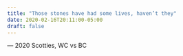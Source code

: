 ```yaml
---
title: "Those stones have had some lives, haven’t they"
date: 2020-02-16T20:11:00-05:00
draft: false
---
```

— 2020 Scotties, WC vs BC
<!--more--> 

